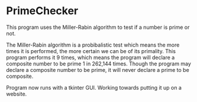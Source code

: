 # PrimeChecker

This program uses the Miller-Rabin algorithm to test if a number is prime or not. 

The Miller-Rabin algorithm is a probibalistic test which means the more times it is performed, the more certain we can be of its primality.
This program performs it 9 times, which means the program will declare a composite number to be prime 1 in 262,144 times.
Though the program may declare a composite number to be prime, it will never declare a prime to be composite.

Program now runs with a tkinter GUI. Working towards putting it up on a website.

